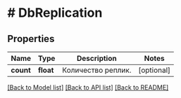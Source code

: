 # # DbReplication

## Properties

Name | Type | Description | Notes
------------ | ------------- | ------------- | -------------
**count** | **float** | Количество реплик. | [optional]

[[Back to Model list]](../../README.md#models) [[Back to API list]](../../README.md#endpoints) [[Back to README]](../../README.md)
